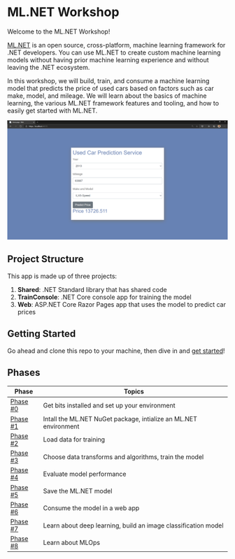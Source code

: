 # ML.NET Workshop

Welcome to the ML.NET Workshop!

[ML.NET](https://dot.net/ml) is an open source, cross-platform, machine learning framework for .NET developers. You can use ML.NET to create custom machine learning models without having prior machine learning experience and without leaving the .NET ecosystem.

In this workshop, we will build, train, and consume a machine learning model that predicts the price of used cars based on factors such as car make, model, and mileage. We will learn about the basics of machine learning, the various ML.NET framework features and tooling, and how to easily get started with ML.NET.

![Used Car Price](docs/media/consume-model.png)

## Project Structure

This app is made up of three projects:

1. **Shared**: .NET Standard library that has shared code
2. **TrainConsole**: .NET Core console app for training the model
3. **Web**: ASP.NET Core Razor Pages app that uses the model to predict car prices


## Getting Started

Go ahead and clone this repo to your machine, then dive in and [get started](/docs/00-get-started.md)!

## Phases

| Phase | Topics |
| ----- | ---- |
| [Phase #0](/docs/00-get-started.md) | Get bits installed and set up your environment |
| [Phase #1](/docs/01-add-ml-context.md) | Intall the ML.NET NuGet package, intialize an ML.NET environment |
| [Phase #2](/docs/02-loading-data.md) | Load data for training  |
| [Phase #3](/docs/03-training.md) | Choose data transforms and algorithms, train the model |
| [Phase #4](/docs/04-evaluate.md) | Evaluate model performance |
| [Phase #5](/docs/05-save-model.md) | Save the ML.NET model |
| [Phase #6](/docs/06-consume-model.md) | Consume the model in a web app |
| [Phase #7](/docs/07-deep-learning.md) | Learn about deep learning, build an image classification model |
| [Phase #8](/docs/08-mlops.md) | Learn about MLOps |
